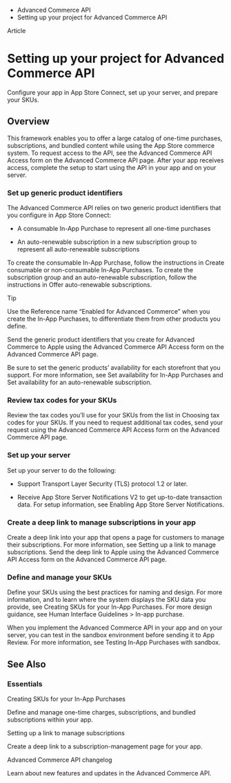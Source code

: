 

- Advanced Commerce API
-  Setting up your project for Advanced Commerce API 

Article

# Setting up your project for Advanced Commerce API

Configure your app in App Store Connect, set up your server, and prepare your SKUs.

## Overview

This framework enables you to offer a large catalog of one-time purchases, subscriptions, and bundled content while using the App Store commerce system. To request access to the API, see the Advanced Commerce API Access form on the Advanced Commerce API page. After your app receives access, complete the setup to start using the API in your app and on your server.

### Set up generic product identifiers

The Advanced Commerce API relies on two generic product identifiers that you configure in App Store Connect:

- A consumable In-App Purchase to represent all one-time purchases

- An auto-renewable subscription in a new subscription group to represent all auto-renewable subscriptions

To create the consumable In-App Purchase, follow the instructions in Create consumable or non-consumable In-App Purchases. To create the subscription group and an auto-renewable subscription, follow the instructions in Offer auto-renewable subscriptions.

Tip

Use the Reference name “Enabled for Advanced Commerce” when you create the In-App Purchases, to differentiate them from other products you define.

Send the generic product identifiers that you create for Advanced Commerce to Apple using the Advanced Commerce API Access form on the Advanced Commerce API page.

Be sure to set the generic products’ availability for each storefront that you support. For more information, see Set availability for In-App Purchases and Set availability for an auto-renewable subscription.

### Review tax codes for your SKUs

Review the tax codes you’ll use for your SKUs from the list in Choosing tax codes for your SKUs. If you need to request additional tax codes, send your request using the Advanced Commerce API Access form on the Advanced Commerce API page.

### Set up your server

Set up your server to do the following:

- Support Transport Layer Security (TLS) protocol 1.2 or later.

- Receive App Store Server Notifications V2 to get up-to-date transaction data. For setup information, see Enabling App Store Server Notifications.

### Create a deep link to manage subscriptions in your app

Create a deep link into your app that opens a page for customers to manage their subscriptions. For more information, see Setting up a link to manage subscriptions. Send the deep link to Apple using the Advanced Commerce API Access form on the Advanced Commerce API page.

### Define and manage your SKUs

Define your SKUs using the best practices for naming and design. For more information, and to learn where the system displays the SKU data you provide, see Creating SKUs for your In-App Purchases. For more design guidance, see Human Interface Guidelines \> In-app purchase.

When you implement the Advanced Commerce API in your app and on your server, you can test in the sandbox environment before sending it to App Review. For more information, see Testing In-App Purchases with sandbox.

## See Also

### Essentials

Creating SKUs for your In-App Purchases

Define and manage one-time charges, subscriptions, and bundled subscriptions within your app.

Setting up a link to manage subscriptions

Create a deep link to a subscription-management page for your app.

Advanced Commerce API changelog

Learn about new features and updates in the Advanced Commerce API.

